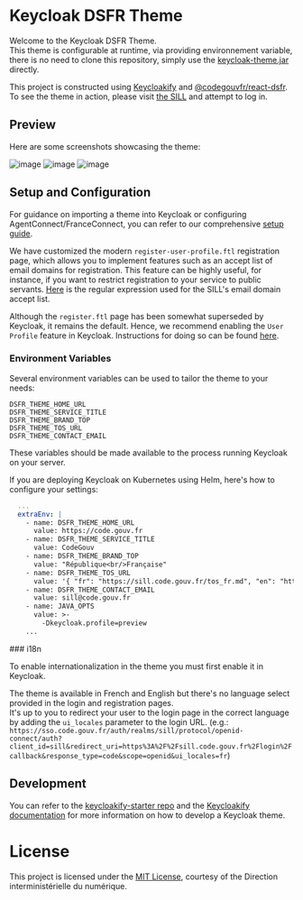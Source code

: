 # Keycloak DSFR Theme

Welcome to the Keycloak DSFR Theme.  
This theme is configurable at runtime, via providing environnement variable, there is no need to clone this repository,
simply use the [keycloak-theme.jar](https://github.com/codegouvfr/keycloak-theme-dsfr/releases/latest/download/keycloak-theme-dsfr.jar) directly.

This project is constructed using [Keycloakify](https://keycloakify.dev) and [@codegouvfr/react-dsfr](https://github.com/codegouvfr/react-dsfr). To see the theme in action, please visit [the SILL](https://sill.code.gouv.fr) and attempt to log in.

## Preview

Here are some screenshots showcasing the theme:

![image](https://github.com/codegouvfr/keycloak-theme-dsfr/assets/6702424/68fa56ab-8e12-441b-8400-fa657b51d400)
![image](https://github.com/codegouvfr/keycloak-theme-dsfr/assets/6702424/0ef3b7f8-96f8-4f79-b956-9cc96dde67f9)
![image](https://github.com/codegouvfr/keycloak-theme-dsfr/assets/6702424/f3797b8d-7111-4199-a587-af26641c30e3)

## Setup and Configuration

For guidance on importing a theme into Keycloak or configuring AgentConnect/FranceConnect, you can refer to our comprehensive [setup guide](https://github.com/codegouvfr/sill-docs/blob/main/deploying.md#installing-keycloak).

We have customized the modern `register-user-profile.ftl` registration page, which allows you to implement features such as an accept list of email domains for registration. This feature can be highly useful, for instance, if you want to restrict registration to your service to public servants. [Here](https://github.com/codegouvfr/keycloak-theme-dsfr/blob/9cee4b7f75d9e65dd581c52c8b818048ab6ad1aa/userProfile.json#L12) is the regular expression used for the SILL's email domain accept list.

Although the `register.ftl` page has been somewhat superseded by Keycloak, it remains the default. Hence, we recommend enabling the `User Profile` feature in Keycloak. Instructions for doing so can be found [here](https://docs.keycloakify.dev/realtime-input-validation).

### Environment Variables

Several environment variables can be used to tailor the theme to your needs:

```env
DSFR_THEME_HOME_URL
DSFR_THEME_SERVICE_TITLE
DSFR_THEME_BRAND_TOP
DSFR_THEME_TOS_URL
DSFR_THEME_CONTACT_EMAIL
```

These variables should be made available to the process running Keycloak on your server.

If you are deploying Keycloak on Kubernetes using Helm, here's how to configure your settings:

```yaml
  ...
  extraEnv: |
    - name: DSFR_THEME_HOME_URL
      value: https://code.gouv.fr
    - name: DSFR_THEME_SERVICE_TITLE
      value: CodeGouv
    - name: DSFR_THEME_BRAND_TOP
      value: "République<br/>Française"
    - name: DSFR_THEME_TOS_URL
      value: '{ "fr": "https://sill.code.gouv.fr/tos_fr.md", "en": "https://sill.code.gouv.fr/tos_en.md" }'
    - name: DSFR_THEME_CONTACT_EMAIL
      value: sill@code.gouv.fr
    - name: JAVA_OPTS
      value: >-
        -Dkeycloak.profile=preview
    ...
```

### i18n

To enable internationalization in the theme you must first enable it in Keycloak.

The theme is available in French and English but there's no language select provided in the login and registration pages.  
It's up to you to redirect your user to the login page in the correct language by adding the `ui_locales` parameter to the login URL. (e.g.: `https://sso.code.gouv.fr/auth/realms/sill/protocol/openid-connect/auth?client_id=sill&redirect_uri=https%3A%2F%2Fsill.code.gouv.fr%2Flogin%2Fcallback&response_type=code&scope=openid&ui_locales=fr`)

## Development

You can refer to the [keycloakify-starter repo](https://github.com/keycloakify/keycloakify-starter) and the [Keycloakify documentation](https://docs.keycloakify.dev) for more information on how to develop a Keycloak theme.

# License

This project is licensed under the [MIT License](LICENSE), courtesy of the Direction interministérielle du numérique.
